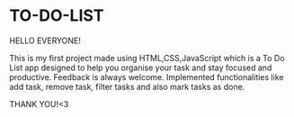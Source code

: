 # TO-DO-LIST

HELLO EVERYONE!

This is my first project made using HTML,CSS,JavaScript which is a To Do List app designed to help you organise your task and stay focused and productive.
Feedback is always welcome.
Implemented functionalities like add task, remove task, filter tasks and also mark tasks as done.
 
THANK YOU!<3
 
 
